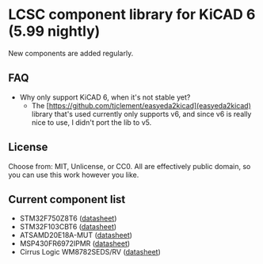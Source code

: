 # LCSC component library for KiCAD 6 (5.99 nightly)

New components are added regularly.

## FAQ
* Why only support KiCAD 6, when it's not stable yet?
  * The [https://github.com/tjclement/easyeda2kicad](easyeda2kicad) library that's used currently only supports v6, and since v6 is really nice to use, I didn't port the lib to v5.

## License
Choose from: MIT, Unlicense, or CC0. All are effectively public domain, so you can use this work however you like.

## Current component list
* STM32F750Z8T6 ([datasheet](https://datasheet.lcsc.com/szlcsc/2001071810_STMicroelectronics-STM32F750Z8T6_C411817.pdf))
* STM32F103CBT6 ([datasheet](https://datasheet.lcsc.com/szlcsc/1809301224_STMicroelectronics-STM32F103CBT6_C8304.pdf))
* ATSAMD20E18A-MUT ([datasheet](https://lcsc.com/product-detail/Pre-ordered-Products_Microchip-Tech_ATSAMD20E18A-MUT_Microchip-Tech-ATSAMD20E18A-MUT_C614295.html))
* MSP430FR6972IPMR ([datasheet](https://lcsc.com/product-detail/TI-MCU_Texas-Instruments-Texas-Instruments-MSP430FR6972IPMR_C472489.html))
* Cirrus Logic WM8782SEDS/RV ([datasheet](https://lcsc.com/product-detail/Analog-To-Digital-Converters-ADCs_Cirrus-Logic-WM8782SEDS-RV_C323842.html))
